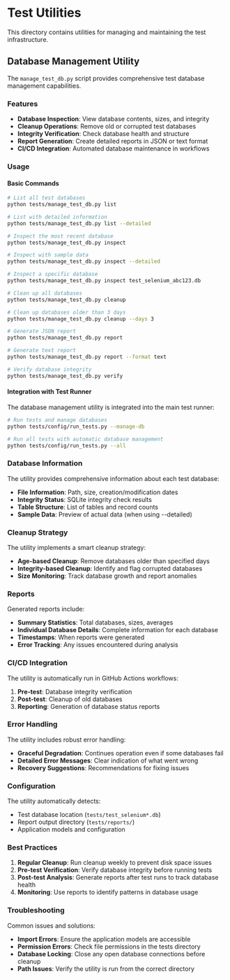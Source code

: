 # Test Utilities

This directory contains utilities for managing and maintaining the test infrastructure.

## Database Management Utility

The `manage_test_db.py` script provides comprehensive test database management capabilities.

### Features

- **Database Inspection**: View database contents, sizes, and integrity
- **Cleanup Operations**: Remove old or corrupted test databases
- **Integrity Verification**: Check database health and structure
- **Report Generation**: Create detailed reports in JSON or text format
- **CI/CD Integration**: Automated database maintenance in workflows

### Usage

#### Basic Commands

```bash
# List all test databases
python tests/manage_test_db.py list

# List with detailed information
python tests/manage_test_db.py list --detailed

# Inspect the most recent database
python tests/manage_test_db.py inspect

# Inspect with sample data
python tests/manage_test_db.py inspect --detailed

# Inspect a specific database
python tests/manage_test_db.py inspect test_selenium_abc123.db

# Clean up all databases
python tests/manage_test_db.py cleanup

# Clean up databases older than 3 days
python tests/manage_test_db.py cleanup --days 3

# Generate JSON report
python tests/manage_test_db.py report

# Generate text report
python tests/manage_test_db.py report --format text

# Verify database integrity
python tests/manage_test_db.py verify
```

#### Integration with Test Runner

The database management utility is integrated into the main test runner:

```bash
# Run tests and manage databases
python tests/config/run_tests.py --manage-db

# Run all tests with automatic database management
python tests/config/run_tests.py --all
```

### Database Information

The utility provides comprehensive information about each test database:

- **File Information**: Path, size, creation/modification dates
- **Integrity Status**: SQLite integrity check results
- **Table Structure**: List of tables and record counts
- **Sample Data**: Preview of actual data (when using --detailed)

### Cleanup Strategy

The utility implements a smart cleanup strategy:

- **Age-based Cleanup**: Remove databases older than specified days
- **Integrity-based Cleanup**: Identify and flag corrupted databases
- **Size Monitoring**: Track database growth and report anomalies

### Reports

Generated reports include:

- **Summary Statistics**: Total databases, sizes, averages
- **Individual Database Details**: Complete information for each database
- **Timestamps**: When reports were generated
- **Error Tracking**: Any issues encountered during analysis

### CI/CD Integration

The utility is automatically run in GitHub Actions workflows:

1. **Pre-test**: Database integrity verification
2. **Post-test**: Cleanup of old databases
3. **Reporting**: Generation of database status reports

### Error Handling

The utility includes robust error handling:

- **Graceful Degradation**: Continues operation even if some databases fail
- **Detailed Error Messages**: Clear indication of what went wrong
- **Recovery Suggestions**: Recommendations for fixing issues

### Configuration

The utility automatically detects:

- Test database location (`tests/test_selenium*.db`)
- Report output directory (`tests/reports/`)
- Application models and configuration

### Best Practices

1. **Regular Cleanup**: Run cleanup weekly to prevent disk space issues
2. **Pre-test Verification**: Verify database integrity before running tests
3. **Post-test Analysis**: Generate reports after test runs to track database health
4. **Monitoring**: Use reports to identify patterns in database usage

### Troubleshooting

Common issues and solutions:

- **Import Errors**: Ensure the application models are accessible
- **Permission Errors**: Check file permissions in the tests directory
- **Database Locking**: Close any open database connections before cleanup
- **Path Issues**: Verify the utility is run from the correct directory 